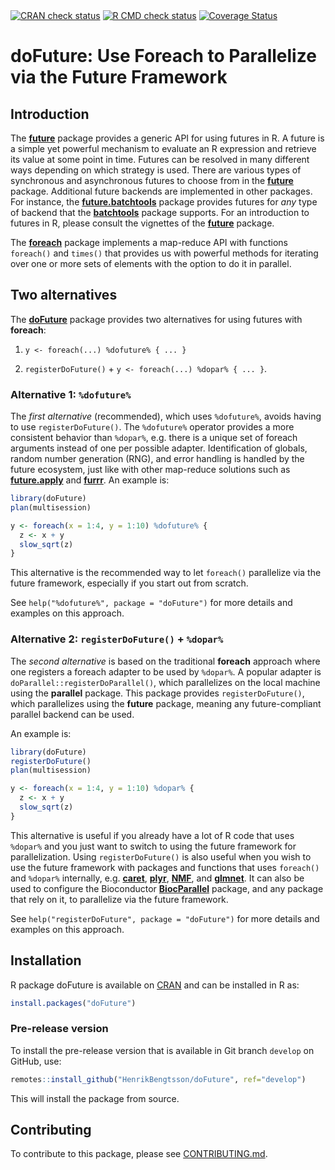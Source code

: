 <div id="badges"><!-- pkgdown markup -->
<a href="https://CRAN.R-project.org/web/checks/check_results_doFuture.html"><img border="0" src="https://www.r-pkg.org/badges/version/doFuture" alt="CRAN check status"/></a> <a href="https://github.com/HenrikBengtsson/doFuture/actions?query=workflow%3AR-CMD-check"><img border="0" src="https://github.com/HenrikBengtsson/doFuture/actions/workflows/R-CMD-check.yaml/badge.svg?branch=develop" alt="R CMD check status"/></a>     <a href="https://app.codecov.io/gh/HenrikBengtsson/doFuture"><img border="0" src="https://codecov.io/gh/HenrikBengtsson/doFuture/branch/develop/graph/badge.svg" alt="Coverage Status"/></a> 
</div>

# doFuture: Use Foreach to Parallelize via the Future Framework 

## Introduction

The **[future]** package provides a generic API for using futures in
R.  A future is a simple yet powerful mechanism to evaluate an R
expression and retrieve its value at some point in time.  Futures can
be resolved in many different ways depending on which strategy is
used.  There are various types of synchronous and asynchronous futures
to choose from in the **[future]** package.  Additional future
backends are implemented in other packages.  For instance, the
**[future.batchtools]** package provides futures for _any_ type of
backend that the **[batchtools]** package supports.  For an
introduction to futures in R, please consult the vignettes of the
**[future]** package.

The **[foreach]** package implements a map-reduce API with functions
`foreach()` and `times()` that provides us with powerful methods for
iterating over one or more sets of elements with the option to do it
in parallel.


## Two alternatives

The **[doFuture]** package provides two alternatives for using futures
with **foreach**:

 1. `y <- foreach(...) %dofuture% { ... }`
 
 1. `registerDoFuture()` + `y <- foreach(...) %dopar% { ... }`.
 

### Alternative 1: `%dofuture%`

The _first alternative_ (recommended), which uses `%dofuture%`, avoids
having to use `registerDoFuture()`.  The `%dofuture%` operator
provides a more consistent behavior than `%dopar%`, e.g. there is a
unique set of foreach arguments instead of one per possible adapter.
Identification of globals, random number generation (RNG), and error
handling is handled by the future ecosystem, just like with other
map-reduce solutions such as **[future.apply]** and **[furrr]**.  An
example is:

```r
library(doFuture)
plan(multisession)

y <- foreach(x = 1:4, y = 1:10) %dofuture% {
  z <- x + y
  slow_sqrt(z)
}
```

This alternative is the recommended way to let `foreach()` parallelize
via the future framework, especially if you start out from scratch.

See `help("%dofuture%", package = "doFuture")` for more details and
examples on this approach.


### Alternative 2: `registerDoFuture()` + `%dopar%`

The _second alternative_ is based on the traditional **foreach**
approach where one registers a foreach adapter to be used by `%dopar%`.
A popular adapter is `doParallel::registerDoParallel()`, which
parallelizes on the local machine using the **parallel** package.
This package provides `registerDoFuture()`, which parallelizes using
the **future** package, meaning any future-compliant parallel backend
can be used.

An example is:

```r
library(doFuture)
registerDoFuture()
plan(multisession)

y <- foreach(x = 1:4, y = 1:10) %dopar% {
  z <- x + y
  slow_sqrt(z)
}
```

This alternative is useful if you already have a lot of R code that
uses `%dopar%` and you just want to switch to using the future
framework for parallelization.  Using `registerDoFuture()` is also
useful when you wish to use the future framework with packages and
functions that uses `foreach()` and `%dopar%` internally,
e.g. **[caret]**, **[plyr]**, **[NMF]**, and **[glmnet]**.  It can
also be used to configure the Bioconductor **[BiocParallel]** package,
and any package that rely on it, to parallelize via the future
framework.

See `help("registerDoFuture", package = "doFuture")` for more details
and examples on this approach.



[doFuture]: https://doFuture.futureverse.org
[future]: https://future.futureverse.org
[foreach]: https://cran.r-project.org/package=foreach
[batchtools]: https://cran.r-project.org/package=batchtools
[future.batchtools]: https://future.batchtools.futureverse.org
[future.apply]: https://future.apply.futureverse.org
[furrr]: https://furrr.futureverse.org
[caret]: https://cran.r-project.org/package=caret
[plyr]: https://cran.r-project.org/package=plyr
[NMF]: https://cran.r-project.org/package=NMF
[glmnet]: https://cran.r-project.org/package=glmnet
[BiocParallel]: https://bioconductor.org/packages/BiocParallel/

## Installation
R package doFuture is available on [CRAN](https://cran.r-project.org/package=doFuture) and can be installed in R as:
```r
install.packages("doFuture")
```


### Pre-release version

To install the pre-release version that is available in Git branch `develop` on GitHub, use:
```r
remotes::install_github("HenrikBengtsson/doFuture", ref="develop")
```
This will install the package from source.  

<!-- pkgdown-drop-below -->


## Contributing

To contribute to this package, please see [CONTRIBUTING.md](CONTRIBUTING.md).

